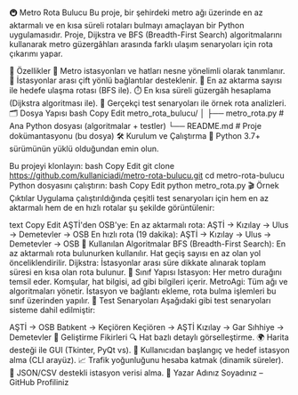 🚇 Metro Rota Bulucu
Bu proje, bir şehirdeki metro ağı üzerinde en az aktarmalı ve en kısa süreli rotaları bulmayı amaçlayan bir Python uygulamasıdır. Proje, Dijkstra ve BFS (Breadth-First Search) algoritmalarını kullanarak metro güzergâhları arasında farklı ulaşım senaryoları için rota çıkarımı yapar.

🧠 Özellikler
📌 Metro istasyonları ve hatları nesne yönelimli olarak tanımlanır.
🔁 İstasyonlar arası çift yönlü bağlantılar desteklenir.
🧭 En az aktarma sayısı ile hedefe ulaşma rotası (BFS ile).
⏱️ En kısa süreli güzergâh hesaplama (Dijkstra algoritması ile).
🎯 Gerçekçi test senaryoları ile örnek rota analizleri.
🗂️ Dosya Yapısı
bash
Copy
Edit
metro_rota_bulucu/
│
├── metro_rota.py         # Ana Python dosyası (algoritmalar + testler)
└── README.md             # Proje dokümantasyonu (bu dosya)
🛠️ Kurulum ve Çalıştırma
📌 Python 3.7+ sürümünün yüklü olduğundan emin olun.

Bu projeyi klonlayın:
bash
Copy
Edit
git clone https://github.com/kullaniciadi/metro-rota-bulucu.git
cd metro-rota-bulucu
Python dosyasını çalıştırın:
bash
Copy
Edit
python metro_rota.py
🎬 Örnek Çıktılar
Uygulama çalıştırıldığında çeşitli test senaryoları için hem en az aktarmalı hem de en hızlı rotalar şu şekilde görüntülenir:

text
Copy
Edit
AŞTİ'den OSB'ye:
En az aktarmalı rota: AŞTİ -> Kızılay -> Ulus -> Demetevler -> OSB
En hızlı rota (19 dakika): AŞTİ -> Kızılay -> Ulus -> Demetevler -> OSB
🧮 Kullanılan Algoritmalar
BFS (Breadth-First Search): En az aktarmalı rota bulunurken kullanılır. Hat geçiş sayısı en az olan yol önceliklendirilir.
Dijkstra: İstasyonlar arası süre dikkate alınarak toplam süresi en kısa olan rota bulunur.
🧱 Sınıf Yapısı
Istasyon: Her metro durağını temsil eder. Komşular, hat bilgisi, ad gibi bilgileri içerir.
MetroAgi: Tüm ağı ve algoritmaları yönetir. İstasyon ve bağlantı ekleme, rota bulma işlemleri bu sınıf üzerinden yapılır.
🧪 Test Senaryoları
Aşağıdaki gibi test senaryoları sisteme dahil edilmiştir:

AŞTİ -> OSB
Batıkent -> Keçiören
Keçiören -> AŞTİ
Kızılay -> Gar
Sıhhiye -> Demetevler
📌 Geliştirme Fikirleri
🔍 Hat bazlı detaylı görselleştirme.
🌍 Harita desteği ile GUI (Tkinter, PyQt vs).
🧭 Kullanıcıdan başlangıç ve hedef istasyon alma (CLI arayüz).
📈 Trafik yoğunluğunu hesaba katmak (dinamik süreler).
💾 JSON/CSV destekli istasyon verisi alma.
👤 Yazar
Adınız Soyadınız – GitHub Profiliniz

